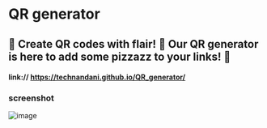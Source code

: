 # QR generator

## 🌟 Create QR codes with flair! 🎨 Our QR generator is here to add some pizzazz to your links! 💫 

#### link:// https://technandani.github.io/QR_generator/

### screenshot

![image](https://github.com/user-attachments/assets/2caaea91-8488-4c63-a239-712b048c130d)

